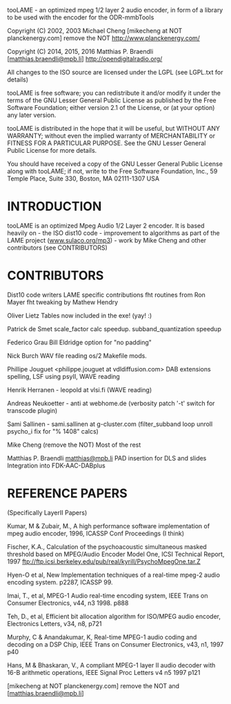 tooLAME - an optimized mpeg 1/2 layer 2 audio encoder, in form
of a library to be used with the encoder for the ODR-mmbTools

Copyright (C) 2002, 2003 Michael Cheng [mikecheng at NOT planckenergy.com] remove the NOT
http://www.planckenergy.com/

Copyright (C) 2014, 2015, 2016 Matthias P. Braendli [matthias.braendli@mpb.li]
http://opendigitalradio.org/

All changes to the ISO source are licensed under the LGPL
(see LGPL.txt for details)

tooLAME is free software; you can redistribute it and/or
modify it under the terms of the GNU Lesser General Public
License as published by the Free Software Foundation; either
version 2.1 of the License, or (at your option) any later version.

tooLAME is distributed in the hope that it will be useful,
but WITHOUT ANY WARRANTY; without even the implied warranty of
MERCHANTABILITY or FITNESS FOR A PARTICULAR PURPOSE.  See the GNU
Lesser General Public License for more details.

You should have received a copy of the GNU Lesser General Public
License along with tooLAME; if not, write to the Free Software
Foundation, Inc., 59 Temple Place, Suite 330, Boston, MA  02111-1307  USA


INTRODUCTION
============

tooLAME is an optimized Mpeg Audio 1/2 Layer 2 encoder.  It is based heavily on
    - the ISO dist10 code
    - improvement to algorithms as part of the LAME project (www.sulaco.org/mp3)
    - work by Mike Cheng and other contributors (see CONTRIBUTORS)

CONTRIBUTORS
============

Dist10 code writers
LAME specific contributions
    fht routines from Ron Mayer <mayer at acuson.com>
    fht tweaking by Mathew Hendry <math at vissci.com>
    window_subband & filter_subband from LAME circa v3.30
        (multiple LAME authors)
        (before Takehiro's window/filter/mdct combination)

Oliver Lietz <lietz at nanocosmos.de>
    Tables now included in the exe!  (yay! :)

Patrick de Smet <pds at telin.rug.ac.be>
    scale_factor calc speedup.
    subband_quantization speedup

Federico Grau <grauf at rfa.org>
Bill Eldridge <bill at hk.rfa.org>
    option for "no padding"

Nick Burch  <gagravarr at SoftHome.net>
    WAV file reading
    os/2 Makefile mods.

Phillipe Jouguet <philippe.jouguet at vdldiffusion.com>
    DAB extensions
    spelling, LSF using psyII, WAVE reading

Henrik Herranen - leopold at vlsi.fi
    (WAVE reading)

Andreas Neukoetter - anti at webhome.de
    (verbosity patch '-t' switch for transcode plugin)

Sami Sallinen - sami.sallinen at g-cluster.com
    (filter_subband loop unroll
     psycho_i fix for "% 1408" calcs)

Mike Cheng <mikecheng at NOT planckenergy.com> (remove the NOT)
    Most of the rest

Matthias P. Braendli <matthias@mpb.li>
    PAD insertion for DLS and slides
    Integration into FDK-AAC-DABplus

REFERENCE PAPERS
================
(Specifically LayerII Papers)

Kumar, M & Zubair, M., A high performance software implementation of mpeg audio 
encoder, 1996, ICASSP Conf Proceedings (I think)

Fischer, K.A., Calculation of the psychoacoustic simultaneous masked threshold 
based on MPEG/Audio Encoder Model One, ICSI Technical Report, 1997
ftp://ftp.icsi.berkeley.edu/pub/real/kyrill/PsychoMpegOne.tar.Z 

Hyen-O et al, New Implementation techniques of a real-time mpeg-2 audio encoding 
system. p2287, ICASSP 99.

Imai, T., et al, MPEG-1 Audio real-time encoding system, IEEE Trans on Consumer
Electronics, v44, n3 1998. p888

Teh, D., et al, Efficient bit allocation algorithm for ISO/MPEG audio encoder,
Electronics Letters, v34, n8, p721

Murphy, C & Anandakumar, K, Real-time MPEG-1 audio coding and decoding on a DSP
Chip, IEEE Trans on Consumer Electronics, v43, n1, 1997 p40

Hans, M & Bhaskaran, V., A compliant MPEG-1 layer II audio decoder with 16-B 
arithmetic operations, IEEE Signal Proc Letters v4 n5 1997 p121

[mikecheng at NOT planckenergy.com] remove the NOT
and
[matthias.braendli@mpb.li]
